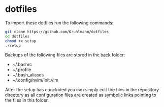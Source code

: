 # dotfiles

To import these dotfiles run the following commands:

```bash
git clone https://github.com/Kruhlmann/dotfiles
cd dotfiles
chmod +x setup
./setup
```

Backups of the following files are stored in the [back](back) folder:

* ~/.bashrc
* ~/.profile
* ~/.bash\_aliases
* ~/.config/nvim/init.vim

After the setup has concluded you can simply edit the files in the repository directory as all configuration files are created as symbolic links pointing to the files in this folder.
